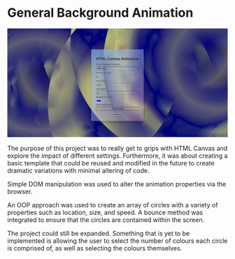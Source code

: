 # General Background Animation

![](./assets/images/screenshot1.png)

The purpose of this project was to really get to grips with HTML Canvas and explore the impact of different settings. Furthermore, it was about creating a basic template that could be reused and modified in the future to create dramatic variations with minimal altering of code.

Simple DOM manipulation was used to alter the animation properties via the browser.

An OOP approach was used to create an array of circles with a variety of properties such as location, size, and speed. A bounce method was integrated to ensure that the circles are contained within the screen.

The project could still be expanded. Something that is yet to be implemented is allowing the user to select the number of colours each circle is comprised of, as well as selecting the colours themselves.
